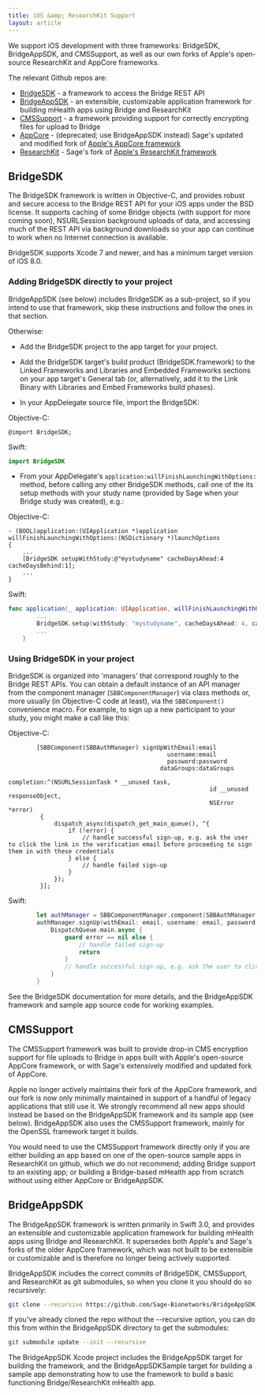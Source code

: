 ```yaml
---
title: iOS &amp; ResearchKit Support
layout: article
---
```


<div class="ui positive message">
We support iOS development with three frameworks: BridgeSDK, BridgeAppSDK, and CMSSupport, as well as our own forks of Apple's open-source ResearchKit and AppCore frameworks.

The relevant Github repos are:

<ul>
    <li>
        <a href="https://github.com/Sage-Bionetworks/Bridge-iOS-SDK.git">BridgeSDK</a> - a framework to access the Bridge REST API
    </li>
    <li>
        <a href="https://github.com/Sage-Bionetworks/BridgeAppSDK.git">BridgeAppSDK</a> - an extensible, customizable application framework for building mHealth apps using Bridge and ResearchKit
    </li>
	<li>
		<a href="https://github.com/Sage-Bionetworks/CMSSupport.git">CMSSupport</a> - a framework providing support for correctly encrypting files for upload to Bridge
	</li>
	<li>
		<a href="https://github.com/Sage-Bionetworks/AppCore.git">AppCore</a> - (deprecated; use BridgeAppSDK instead) Sage's updated and modified fork of <a href="https://github.com/ResearchKit/AppCore.git">Apple's AppCore framework</a>
	</li>
	<li>
		<a href="https://github.com/Sage-Bionetworks/ResearchKit.git">ResearchKit</a> - Sage's fork of <a href="https://github.com/ResearchKit/ResearchKit.git">Apple's ResearchKit framework</a>
	</li>
</ul>
</div>

## BridgeSDK

The BridgeSDK framework is written in Objective-C, and provides robust and secure access to the Bridge REST API for your iOS apps under the BSD license. It supports caching of some Bridge objects (with support for more coming soon), NSURLSession background uploads of data, and accessing much of the REST API via background downloads so your app can continue to work when no Internet connection is available.

BridgeSDK supports Xcode 7 and newer, and has a minimum target version of iOS 8.0.

### Adding BridgeSDK directly to your project

BridgeAppSDK (see below) includes BridgeSDK as a sub-project, so if you intend to use that framework, skip these instructions and follow the ones in that section.

Otherwise:

- Add the BridgeSDK project to the app target for your project.

- Add the BridgeSDK target's build product (BridgeSDK.framework) to the Linked Frameworks and Libraries and Embedded Frameworks sections on your app target's General tab (or, alternatively, add it to the Link Binary with Libraries and Embed Frameworks build phases).

- In your AppDelegate source file, import the BridgeSDK:

Objective-C:

```objc
@import BridgeSDK;
```

Swift:

```swift
import BridgeSDK
```

- From your AppDelegate's `application:willFinishLaunchingWithOptions:` method, before calling any other BridgeSDK methods, call one of the its setup methods with your study name (provided by Sage when your Bridge study was created), e.g.:

Objective-C:

```objc
- (BOOL)application:(UIApplication *)application willFinishLaunchingWithOptions:(NSDictionary *)launchOptions
{
	...
	[BridgeSDK setupWithStudy:@"mystudyname" cacheDaysAhead:4 cacheDaysBehind:1];
	...
}
```

Swift:

```swift
func application(_ application: UIApplication, willFinishLaunchingWithOptions launchOptions: [UIApplicationLaunchOptionsKey: Any]?) -> Bool {
        ...
        BridgeSDK.setup(withStudy: "mystudyname", cacheDaysAhead: 4, cacheDaysBehind: 1)
        ...
    }
```

### Using BridgeSDK in your project

BridgeSDK is organized into 'managers' that correspond roughly to the Bridge REST APIs. You can obtain a default instance of an API manager from the component manager (`SBBComponentManager`) via class methods or, more usually (in Objective-C code at least), via the `SBBComponent()` convenience macro. For example, to sign up a new participant to your study, you might make a call like this:

Objective-C:

```objc
        [SBBComponent(SBBAuthManager) signUpWithEmail:email
                                             username:email
                                             password:password
                                           dataGroups:dataGroups
                                           completion:^(NSURLSessionTask * __unused task,
                                                         id __unused responseObject,
                                                         NSError *error)
         {
             dispatch_async(dispatch_get_main_queue(), ^{
                 if (!error) {
                     // handle successful sign-up, e.g. ask the user to click the link in the verification email before proceeding to sign them in with these credentials
                 } else {
					 // handle failed sign-up
				 }
             });
         }];
```

Swift:

```swift
        let authManager = SBBComponentManager.component(SBBAuthManager.self) as! SBBAuthManagerProtocol
        authManager.signUp(withEmail: email, username: email, password: password) { (_, responseObject, error) in
            DispatchQueue.main.async {
                guard error == nil else {
                    // handle failed sign-up
                    return
                }
                // handle successful sign-up, e.g. ask the user to click the link in the verification email before proceeding to sign them in with these credentials
            }
        }
```

See the BridgeSDK documentation for more details, and the BridgeAppSDK framework and sample app source code for working examples.

## CMSSupport

The CMSSupport framework was built to provide drop-in CMS encryption support for file uploads to Bridge in apps built with Apple's open-source AppCore framework, or with Sage's extensively modified and updated fork of AppCore. 

Apple no longer actively maintains their fork of the AppCore framework, and our fork is now only minimally maintained in support of a handful of legacy applications that still use it. We strongly recommend all new apps should instead be based on the BridgeAppSDK framework and its sample app (see below). BridgeAppSDK also uses the CMSSupport framework, mainly for the OpenSSL framework target it builds.

You would need to use the CMSSupport framework directly only if you are either building an app based on one of the open-source sample apps in ResearchKit on github, which we do not recommend; adding Bridge support to an existing app; or building a Bridge-based mHealth app from scratch without using either AppCore or BridgeAppSDK.

## BridgeAppSDK

The BridgeAppSDK framework is written primarily in Swift 3.0, and provides an extensible and customizable application framework for building mHealth apps using Bridge and ResearchKit. It supersedes both Apple's and Sage's forks of the older AppCore framework, which was not built to be extensible or customizable and is therefore no longer being actively supported.

BridgeAppSDK includes the correct commits of BridgeSDK, CMSSupport, and ResearchKit as git submodules, so when you clone it you should do so recursively:

```bash
git clone --recursive https://github.com/Sage-Bionetworks/BridgeAppSDK.git
```

If you've already cloned the repo without the --recursive option, you can do this from within the BridgeAppSDK directory to get the submodules:

```bash
git submodule update --init --recursive
```

The BridgeAppSDK Xcode project includes the BridgeAppSDK target for building the framework, and the BridgeAppSDKSample target for building a sample app demonstrating how to use the framework to build a basic functioning Bridge/ResearchKit mHealth app.
